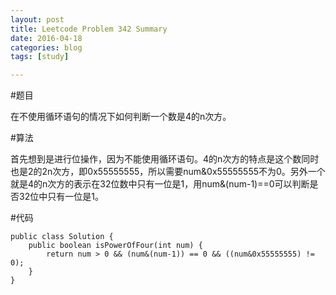 ```yaml
---
layout: post
title: Leetcode Problem 342 Summary
date: 2016-04-18
categories: blog
tags: [study]

---
```


#题目

在不使用循环语句的情况下如何判断一个数是4的n次方。

#算法

首先想到是进行位操作，因为不能使用循环语句。4的n次方的特点是这个数同时也是2的2n次方，即0x55555555，所以需要num&0x55555555不为0。另外一个就是4的n次方的表示在32位数中只有一位是1，用num&(num-1)==0可以判断是否32位中只有一位是1。

#代码

	public class Solution {
    	public boolean isPowerOfFour(int num) {
        	return num > 0 && (num&(num-1)) == 0 && ((num&0x55555555) != 0);
    	}
	}